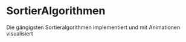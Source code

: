 # SortierAlgorithmen
Die gängigsten Sortieralgorithmen implementiert und mit Animationen visualisiert
